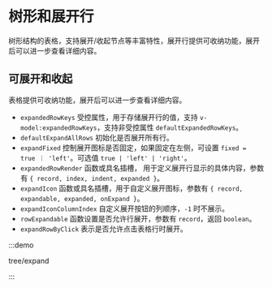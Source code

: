 # 树形和展开行

树形结构的表格，支持展开/收起节点等丰富特性，展开行提供可收纳功能，展开后可以进一步查看详细内容。

## 可展开和收起

表格提供可收纳功能，展开后可以进一步查看详细内容。

- `expandedRowKeys` 受控属性，用于存储展开行的值，支持 `v-model:expandedRowKeys`，支持非受控属性 `defaultExpandedRowKeys`。
- `defaultExpandAllRows` 初始化是否展开所有行。
- `expandFixed` 控制展开图标是否固定，如果固定在左侧，可设置 `fixed = true ｜ 'left'`。可选值 `true | 'left' | 'right'`。
- `expandedRowRender` 函数或具名插槽， 用于定义展开行显示的具体内容，参数有 `{ record, index, indent, expanded }`。
- `expandIcon` 函数或具名插槽，用于自定义展开图标，参数有 `{ record, expandable, expanded, onExpand }`。
- `expandIconColumnIndex` 自定义展开按钮的列顺序，`-1` 时不展示。
- `rowExpandable` 函数设置是否允许行展开，参数有 `record`，返回 `boolean`。
- `expandRowByClick` 表示是否允许点击表格行时展开。

:::demo

tree/expand

:::

